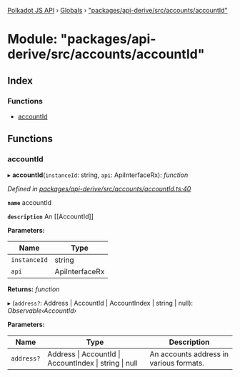 [Polkadot JS API](../README.md) › [Globals](../globals.md) › ["packages/api-derive/src/accounts/accountId"](_packages_api_derive_src_accounts_accountid_.md)

# Module: "packages/api-derive/src/accounts/accountId"

## Index

### Functions

* [accountId](_packages_api_derive_src_accounts_accountid_.md#accountid)

## Functions

###  accountId

▸ **accountId**(`instanceId`: string, `api`: ApiInterfaceRx): *function*

*Defined in [packages/api-derive/src/accounts/accountId.ts:40](https://github.com/polkadot-js/api/blob/e7be062522/packages/api-derive/src/accounts/accountId.ts#L40)*

**`name`** accountId

**`description`** An [[AccountId]]

**Parameters:**

Name | Type |
------ | ------ |
`instanceId` | string |
`api` | ApiInterfaceRx |

**Returns:** *function*

▸ (`address?`: Address | AccountId | AccountIndex | string | null): *Observable‹AccountId›*

**Parameters:**

Name | Type | Description |
------ | ------ | ------ |
`address?` | Address &#124; AccountId &#124; AccountIndex &#124; string &#124; null | An accounts address in various formats. |
